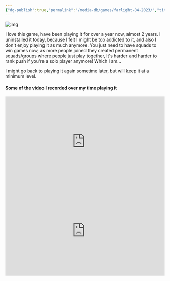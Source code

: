 ```yaml
---
{"dg-publish":true,"permalink":"/media-db/games/farlight-84-2023/","title":"Farlight 84","tags":["mediaDB/game"]}
---
```


![img](https://cdn.akamai.steamstatic.com/steam/apps/1928420/header.jpg?t=1695292364)

I love this game, have been playing it for over a year now, almost 2 years.
I uninstalled it today, because I felt I might be too addicted to it, and also I don't enjoy playing it as much anymore. You just need to have squads to win games now, as more people joined they created permanent squads/groups where people just play together, It's harder and harder to rank push if you're a solo player anymore! Which I am...

I might go back to playing it again sometime later, but will keep it at a minimum level.

#### Some of the video I recorded over my time playing it
<div style="position: relative; padding-bottom: 56.25%; /* 16:9 aspect ratio */">
  <iframe
    src="https://www.youtube.com/embed/FpojHn-6hrU?si=pbY6VQHUSbh02F5W"
    style="position: absolute; top: 0; left: 0; width: 100%; height: 100%;"
    allow="autoplay; fullscreen"
    frameborder="0"
    scrolling="no"
  ></iframe>
</div>
<div style="position: relative; padding-bottom: 56.25%; /* 16:9 aspect ratio */">
  <iframe
    src="https://www.youtube.com/embed/k4LjvdW_syg?si=jdjVaLBwS8-G_Scn"
    style="position: absolute; top: 0; left: 0; width: 100%; height: 100%;"
    allow="autoplay; fullscreen"
    frameborder="0"
    scrolling="no"
  ></iframe>
</div>